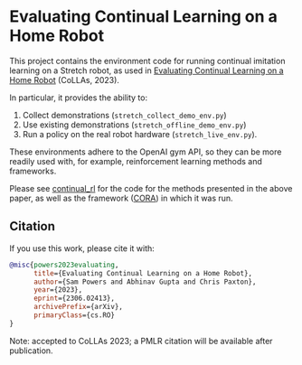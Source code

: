 # Evaluating Continual Learning on a Home Robot
This project contains the environment code for running continual imitation learning on a Stretch robot, as used in
[Evaluating Continual Learning on a Home Robot](https://arxiv.org/abs/2306.02413) (CoLLAs, 2023).

In particular, it provides the ability to:
1. Collect demonstrations (`stretch_collect_demo_env.py`)
1. Use existing demonstrations (`stretch_offline_demo_env.py`)
1. Run a policy on the real robot hardware (`stretch_live_env.py`). 

These environments adhere to the OpenAI gym API, so they can be more readily used with, for example, reinforcement learning 
methods and frameworks.

Please see [continual_rl](https://github.com/AGI-Labs/continual_rl) for the code for the methods presented in the above paper,
as well as the framework ([CORA](https://arxiv.org/abs/2110.10067)) in which it was run.

## Citation
If you use this work, please cite it with:

```bibtex
@misc{powers2023evaluating,
      title={Evaluating Continual Learning on a Home Robot}, 
      author={Sam Powers and Abhinav Gupta and Chris Paxton},
      year={2023},
      eprint={2306.02413},
      archivePrefix={arXiv},
      primaryClass={cs.RO}
}
```

Note: accepted to CoLLAs 2023; a PMLR citation will be available after publication.